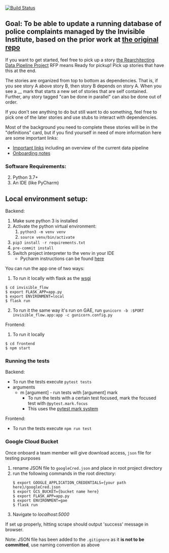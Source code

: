 [![Build Status](https://travis-ci.com/invinst/invisible-flow.svg?branch=master)](https://travis-ci.com/invinst/invisible-flow)

## Goal: To be able to update a running database of police complaints managed by the Invisible Institute, based on the prior work at [the original repo](https://github.com/invinst/chicago-police-data)

If you want to get started, feel free to pick up a story [the Rearchitecting Data Pipeline Project](https://github.com/invinst/invisible-flow/projects/1) RFP means Ready for pickup! Pick up stories that have this at the end.

The stories are organized from top to bottom as dependencies. That is, if you see story A above story B, then story B depends on story A. When you see a __ mark that starts a new set of stories that are self contained. Further, any story tagged "can be done in parallel" can also be done out of order.

If you don't see anything to do but still want to do something, feel free to pick one of the later stories and use stubs to interact with dependencies.

Most of the background you need to complete these stories will be in the "definitions" card, but if you find yourself in need of more information here are some important links:

- [Important links](https://docs.google.com/document/d/1fGi61CmjcWeY6xFlV0qHKrPLH4AqJkDkd70YWtOaQIg/edit?usp=sharing) including an overview of the current data pipeline
- [Onboarding notes](https://docs.google.com/document/d/1QIxJwsO7xY1-SbfmNyFxXGcDqBtex4QeeDGfRtrTMHA/edit?usp=sharing)

### Software Requirements:

2. Python 3.7+ 
3. An IDE (like PyCharm)

## Local environment setup:
Backend:
1. Make sure python 3 is installed
1. Activate the python virtual environment:
    1. `python3 -m venv venv`
    1. `source venv/bin/activate` 
1. `pip3 install -r requirements.txt`
1. `pre-commit install`
1. Switch project interpreter to the venv in your IDE
    - Pycharm instructions can be found [here](https://www.jetbrains.com/help/pycharm/creating-virtual-environment.html)

You can run the app one of two ways:

1. To run it locally with flask as the [wsgi](https://flask.palletsprojects.com/en/1.1.x/deploying/)
```
$ cd invisible_flow
$ export FLASK_APP=app.py
$ export ENVIRONMENT=local
$ flask run
```
2. To run it the same way it's run on GAE, run `gunicorn -b :$PORT invisible_flow.app:app -c gunicorn.config.py`

Frontend:
1. To run it locally
```
$ cd frontend
$ npm start
```

### Running the tests
Backend:
* To run the tests execute `pytest tests`
* arguments
  * m [argument] - run tests with [argument] mark
     * To run the tests with a certain test focused, mark the focused test with `@pytest.mark.focus`
     * This uses the [pytest mark system](https://docs.pytest.org/en/latest/mark.html)

Frontend:
* To run the tests execute `npm run test`

### Google Cloud Bucket
Once onboard a team member will give download access, `json` file for testing purposes
1. rename JSON file to `googleCred.json` and place in root project directory
2. run the following commands in the root directory:
    ```
    $ export GOOGLE_APPLICATION_CREDENTIALS={your path here}/googleCred.json
    $ export GCS_BUCKET={bucket name here}
    $ export FLASK_APP=app.py
    $ export ENVIRONMENT=gae
    $ flask run
    ```
3. Navigate to *localhost:5000*

If set up properly, hitting scrape should output 'success' message in browser.

Note: JSON file has been added to the `.gitignore` as it **is not to be committed**, use naming convention as above
